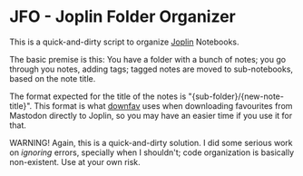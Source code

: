 # JFO - Joplin Folder Organizer

This is a quick-and-dirty script to organize
[Joplin](https://git.juliobiason.me/downfav.git/) Notebooks.

The basic premise is this: You have a folder with a bunch of notes; you go
through you notes, adding tags; tagged notes are moved to sub-notebooks, based
on the note title.

The format expected for the title of the notes is
"{sub-folder}/{new-note-title}". This format is what
[downfav](https://git.juliobiason.me/downfav.git/) uses when downloading
favourites from Mastodon directly to Joplin, so you may have an easier time if
you use it for that.

WARNING! Again, this is a quick-and-dirty solution. I did some serious work on
_ignoring_ errors, specially when I shouldn't; code organization is basically
non-existent. Use at your own risk.
